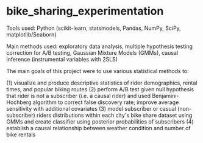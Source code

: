 # bike_sharing_experimentation

Tools used: Python (scikit-learn, statsmodels, Pandas, NumPy, SciPy, matplotlib/Seaborn)

Main methods used: exploratory data analysis, multiple hypothesis testing correction for A/B testing, Gaussian Mixture Models (GMMs), causal inference (instrumental variables with 2SLS)

The main goals of this project were to use various statistical methods to:

(1) visualize and produce descriptive statistics of rider demographics, rental times, and popular biking routes
(2) perform A/B test given null hypothesis that rider is not a subscriber (i.e. a causal rider) and used Benjamini-Hochberg algorithm to correct false discovery rate; improve average sensitivity with additional covariates
(3) model subscriber or casual (non-subscriber) riders distributions within each city's bike share dataset using GMMs and create classifier using posterior probabilities of subscribers
(4) establish a causal relationship between weather condition and number of bike rentals

